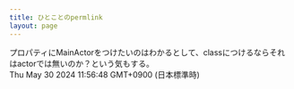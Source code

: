 ```yaml
---
title: ひとことのpermlink
layout: page
---
```

<div class="box" dt="1717037808521">
  プロパティにMainActorをつけたいのはわかるとして、classにつけるならそれはactorでは無いのか？という気もする。
  <div class="content is-small">Thu May 30 2024 11:56:48 GMT+0900 (日本標準時)</div>
</div>